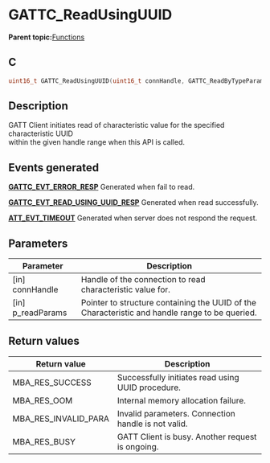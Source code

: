 # GATTC\_ReadUsingUUID

**Parent topic:**[Functions](GUID-2C0CF1FA-B4E9-4999-9A93-45A167861CC8.md)

## C

```c
uint16_t GATTC_ReadUsingUUID(uint16_t connHandle, GATTC_ReadByTypeParams_T *p_readParams);
```

## Description

GATT Client initiates read of characteristic value for the specified characteristic UUID<br />within the given handle range when this API is called.

## Events generated

**[GATTC\_EVT\_ERROR\_RESP](GUID-506F6039-E62F-4121-8CA8-2335BAF7EFB6.md)** Generated when fail to read.

**[GATTC\_EVT\_READ\_USING\_UUID\_RESP](GUID-506F6039-E62F-4121-8CA8-2335BAF7EFB6.md)** Generated when read successfully.

**[ATT\_EVT\_TIMEOUT](GUID-506F6039-E62F-4121-8CA8-2335BAF7EFB6.md)** Generated when server does not respond the request.

## Parameters

|Parameter|Description|
|---------|-----------|
|\[in\] connHandle|Handle of the connection to read characteristic value for.|
|\[in\] p\_readParams|Pointer to structure containing the UUID of the Characteristic and handle range to be queried.|

## Return values

|Return value|Description|
|------------|-----------|
|MBA\_RES\_SUCCESS|Successfully initiates read using UUID procedure.|
|MBA\_RES\_OOM|Internal memory allocation failure.|
|MBA\_RES\_INVALID\_PARA|Invalid parameters. Connection handle is not valid.|
|MBA\_RES\_BUSY|GATT Client is busy. Another request is ongoing.|


